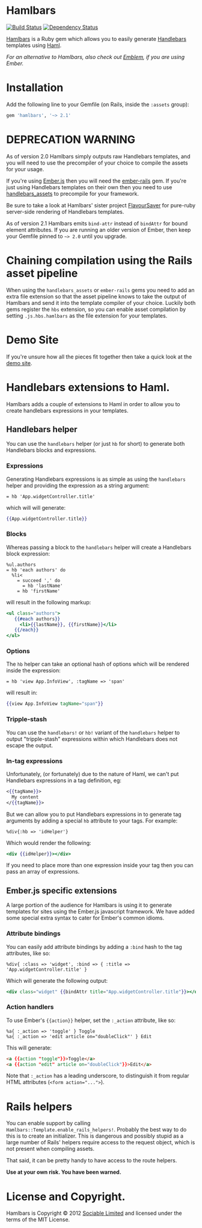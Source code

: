 # Hamlbars

[![Build Status](https://secure.travis-ci.org/jamesotron/hamlbars.png?branch=master)](http://travis-ci.org/jamesotron/hamlbars)
[![Dependency Status](https://gemnasium.com/jamesotron/hamlbars.png)](https://gemnasium.com/jamesotron/hamlbars)

[Hamlbars](https://github.com/jamesotron/hamlbars) is a Ruby gem which allows
you to easily generate [Handlebars](http://handlebarsjs.com) templates using
[Haml](http://www.haml-lang.com).

*For an alternative to Hamlbars, also check out
[Emblem](https://github.com/machty/emblem.js), if you are using Ember.*

# Installation

Add the following line to your Gemfile (on Rails, inside the `:assets` group):

```ruby
gem 'hamlbars', '~> 2.1'
```

# DEPRECATION WARNING

As of version 2.0 Hamlbars simply outputs raw Handlebars templates, and you will need to
use the precompiler of your choice to compile the assets for your usage.

If you're using [Ember.js](http://emberjs.com) then you will need the
[ember-rails](http://rubygems.org/gems/ember-rails) gem. If you're just using
Handlebars templates on their own then you need to use
[handlebars_assets](http://rubygems.org/gems/handlebars_assets) to precompile
for your framework.

Be sure to take a look at Hamlbars' sister project
[FlavourSaver](http://rubygems.org/gems/flavour_saver) for pure-ruby server-side
rendering of Handlebars templates.

As of version 2.1 Hamlbars emits `bind-attr` instead of `bindAttr` for bound
element attributes. If you are running an older version of Ember, then keep
your Gemfile pinned to `~> 2.0` until you upgrade.

# Chaining compilation using the Rails asset pipeline

When using the `handlebars_assets` or `ember-rails` gems you need to add an
extra file extension so that the asset pipeline knows to take the output of
Hamlbars and send it into the template compiler of your choice.  Luckily
both gems register the `hbs` extension, so you can enable asset compilation
by setting `.js.hbs.hamlbars` as the file extension for your templates.

# Demo Site

If you're unsure how all the pieces fit together then take a quick look at the
[demo site](http://hamlbars-demo.herokuapp.com/).

# Handlebars extensions to Haml.

Hamlbars adds a couple of extensions to Haml in order to allow you to create
handlebars expressions in your templates.

## Handlebars helper

You can use the `handlebars` helper (or just `hb` for short) to generate both
Handlebars blocks and expressions.

### Expressions

Generating Handlebars expressions is as simple as using the `handlebars` helper
and providing the expression as a string argument:

```haml
= hb 'App.widgetController.title'
```

which will will generate:

```handlebars
{{App.widgetController.title}}
```

### Blocks

Whereas passing a block to the `handlebars` helper will create a Handlebars
block expression:

```haml
%ul.authors
= hb 'each authors' do
  %li<
    = succeed ',' do
      = hb 'lastName'
    = hb 'firstName'
```

will result in the following markup:

```handlebars
<ul class="authors">
   {{#each authors}}
     <li>{{lastName}}, {{firstName}}</li>
   {{/each}}
</ul>
```

### Options

The `hb` helper can take an optional hash of options which will be rendered
inside the expression:

```haml
= hb 'view App.InfoView', :tagName => 'span'
```

will result in:

```handlebars
{{view App.InfoView tagName="span"}}
```

### Tripple-stash

You can use the `handlebars!` or `hb!` variant of the `handlebars` helper to
output "tripple-stash" expressions within which Handlebars does not escape the
output.

### In-tag expressions

Unfortunately, (or fortunately) due to the nature of Haml, we can't put Handlebars
expressions in a tag definition, eg:

```handlebars
<{{tagName}}>
  My content
</{{tagName}}>
```

But we can allow you to put Handlebars expressions in to generate tag arguments by
adding a special `hb` attribute to your tags. For example:

```haml
%div{:hb => 'idHelper'}
```

Which would render the following:

```handlebars
<div {{idHelper}}></div>
```

If you need to place more than one expression inside your tag then you can pass an array
of expressions.

## Ember.js specific extensions

A large portion of the audience for Hamlbars is using it to generate templates for sites
using the Ember.js javascript framework.  We have added some special extra syntax to
cater for Ember's common idioms.

### Attribute bindings

You can easily add attribute bindings by adding a `:bind` hash to the tag
attributes, like so:

```haml
%div{ :class => 'widget', :bind => { :title => 'App.widgetController.title' }
```

Which will generate the following output:

```handlebars
<div class="widget" {{bindAttr title="App.widgetController.title"}}></div>
```

### Action handlers

To use Ember's `{{action}}` helper, set the `:_action` attribute, like so:

```haml
%a{ :_action => 'toggle' } Toggle
%a{ :_action => 'edit article on="doubleClick"' } Edit
```

This will generate:

```html
<a {{action "toggle"}}>Toggle</a>
<a {{action "edit" article on="doubleClick"}}>Edit</a>
```

Note that `:_action` has a leading underscore, to distinguish it from regular
HTML attributes (`<form action="...">`).

# Rails helpers

You can enable support by calling `Hamlbars::Template.enable_rails_helpers!`.
Probably the best way to do this is to create an initializer.  This is
dangerous and possibly stupid as a large number of Rails' helpers require
access to the request object, which is not present when compiling assets.

That said, it can be pretty handy to have access to the route helpers.

**Use at your own risk. You have been warned.**

# License and Copyright.

Hamlbars is Copyright &copy; 2012 [Sociable Limited](http://sociable.co.nz/)
and licensed under the terms of the MIT License.
